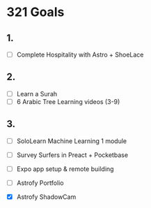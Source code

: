 # 321 Goals

## 1.
- [ ] Complete Hospitality with Astro + ShoeLace

## 2.
- [ ] Learn a Surah
- [ ] 6 Arabic Tree Learning videos (3-9)

## 3.
- [ ] SoloLearn Machine Learning 1 module
- [ ] Survey Surfers in Preact + Pocketbase
- [ ] Expo app setup & remote building
- [ ] Astrofy Portfolio
- [x] Astrofy ShadowCam

